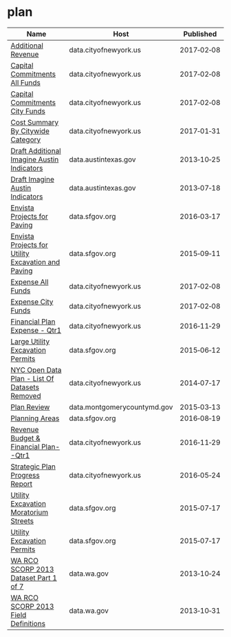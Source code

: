 # plan

Name | Host | Published
---- | ---- | ---------
[Additional Revenue](../datasets/hii3-dcun.md) | data.cityofnewyork.us | 2017&#x2011;02&#x2011;08
[Capital Commitments All Funds](../datasets/8fnh-fcum.md) | data.cityofnewyork.us | 2017&#x2011;02&#x2011;08
[Capital Commitments City Funds](../datasets/4vf7-wwbk.md) | data.cityofnewyork.us | 2017&#x2011;02&#x2011;08
[Cost Summary By Citywide Category](../datasets/9ddq-vbjj.md) | data.cityofnewyork.us | 2017&#x2011;01&#x2011;31
[Draft Additional Imagine Austin Indicators](../datasets/7dis-buys.md) | data.austintexas.gov | 2013&#x2011;10&#x2011;25
[Draft Imagine Austin Indicators](../datasets/d7k5-jyb8.md) | data.austintexas.gov | 2013&#x2011;07&#x2011;18
[Envista Projects for Paving](../datasets/bxqh-5px8.md) | data.sfgov.org | 2016&#x2011;03&#x2011;17
[Envista Projects for Utility Excavation and Paving](../datasets/sf93-6dmr.md) | data.sfgov.org | 2015&#x2011;09&#x2011;11
[Expense All Funds](../datasets/am45-6syq.md) | data.cityofnewyork.us | 2017&#x2011;02&#x2011;08
[Expense City Funds](../datasets/kzk6-y58k.md) | data.cityofnewyork.us | 2017&#x2011;02&#x2011;08
[Financial Plan Expense - Qtr1](../datasets/sqmu-2ixd.md) | data.cityofnewyork.us | 2016&#x2011;11&#x2011;29
[Large Utility Excavation Permits](../datasets/i926-ujnc.md) | data.sfgov.org | 2015&#x2011;06&#x2011;12
[NYC Open Data Plan - List Of Datasets Removed](../datasets/unw7-yyit.md) | data.cityofnewyork.us | 2014&#x2011;07&#x2011;17
[Plan Review](../datasets/s8xg-6upf.md) | data.montgomerycountymd.gov | 2015&#x2011;03&#x2011;13
[Planning Areas](../datasets/wf35-y6fh.md) | data.sfgov.org | 2016&#x2011;08&#x2011;19
[Revenue Budget & Financial Plan--Qtr1](../datasets/vf4p-p8ui.md) | data.cityofnewyork.us | 2016&#x2011;11&#x2011;29
[Strategic Plan Progress Report](../datasets/nja7-3m37.md) | data.cityofnewyork.us | 2016&#x2011;05&#x2011;24
[Utility Excavation Moratorium Streets](../datasets/5wbp-dwzt.md) | data.sfgov.org | 2015&#x2011;07&#x2011;17
[Utility Excavation Permits](../datasets/smdf-6c45.md) | data.sfgov.org | 2015&#x2011;07&#x2011;17
[WA RCO SCORP 2013 Dataset Part 1 of 7](../datasets/irc2-87d5.md) | data.wa.gov | 2013&#x2011;10&#x2011;24
[WA RCO SCORP 2013 Field Definitions](../datasets/yr5j-kyei.md) | data.wa.gov | 2013&#x2011;10&#x2011;31


